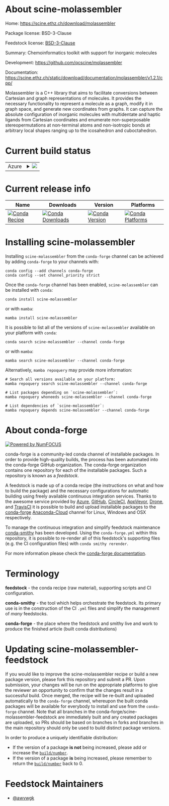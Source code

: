 About scine-molassembler
========================

Home: https://scine.ethz.ch/download/molassembler

Package license: BSD-3-Clause

Feedstock license: [BSD-3-Clause](https://github.com/conda-forge/scine-molassembler-feedstock/blob/main/LICENSE.txt)

Summary: Chemoinformatics toolkit with support for inorganic molecules


Development: https://github.com/qcscine/molassembler

Documentation: https://scine.ethz.ch/static/download/documentation/molassembler/v1.2.1/cpp/

Molassembler is a C++ library that aims to facilitate conversions between
Cartesian and graph representations of molecules. It provides the necessary
functionality to represent a molecule as a graph, modify it in graph space,
and generate new coordinates from graphs. It can capture the absolute configuration
of inorganic molecules with multidentate and haptic ligands from Cartesian
coordinates and enumerate non-superposable stereopermutations at non-terminal
atoms and non-isotropic bonds at arbitrary local shapes ranging up to the
icosahedron and cuboctahedron.


Current build status
====================


<table>
    
  <tr>
    <td>Azure</td>
    <td>
      <details>
        <summary>
          <a href="https://dev.azure.com/conda-forge/feedstock-builds/_build/latest?definitionId=17049&branchName=main">
            <img src="https://dev.azure.com/conda-forge/feedstock-builds/_apis/build/status/scine-molassembler-feedstock?branchName=main">
          </a>
        </summary>
        <table>
          <thead><tr><th>Variant</th><th>Status</th></tr></thead>
          <tbody><tr>
              <td>linux_64_python3.10.____cpython</td>
              <td>
                <a href="https://dev.azure.com/conda-forge/feedstock-builds/_build/latest?definitionId=17049&branchName=main">
                  <img src="https://dev.azure.com/conda-forge/feedstock-builds/_apis/build/status/scine-molassembler-feedstock?branchName=main&jobName=linux&configuration=linux_64_python3.10.____cpython" alt="variant">
                </a>
              </td>
            </tr><tr>
              <td>linux_64_python3.7.____cpython</td>
              <td>
                <a href="https://dev.azure.com/conda-forge/feedstock-builds/_build/latest?definitionId=17049&branchName=main">
                  <img src="https://dev.azure.com/conda-forge/feedstock-builds/_apis/build/status/scine-molassembler-feedstock?branchName=main&jobName=linux&configuration=linux_64_python3.7.____cpython" alt="variant">
                </a>
              </td>
            </tr><tr>
              <td>linux_64_python3.8.____73_pypy</td>
              <td>
                <a href="https://dev.azure.com/conda-forge/feedstock-builds/_build/latest?definitionId=17049&branchName=main">
                  <img src="https://dev.azure.com/conda-forge/feedstock-builds/_apis/build/status/scine-molassembler-feedstock?branchName=main&jobName=linux&configuration=linux_64_python3.8.____73_pypy" alt="variant">
                </a>
              </td>
            </tr><tr>
              <td>linux_64_python3.8.____cpython</td>
              <td>
                <a href="https://dev.azure.com/conda-forge/feedstock-builds/_build/latest?definitionId=17049&branchName=main">
                  <img src="https://dev.azure.com/conda-forge/feedstock-builds/_apis/build/status/scine-molassembler-feedstock?branchName=main&jobName=linux&configuration=linux_64_python3.8.____cpython" alt="variant">
                </a>
              </td>
            </tr><tr>
              <td>linux_64_python3.9.____73_pypy</td>
              <td>
                <a href="https://dev.azure.com/conda-forge/feedstock-builds/_build/latest?definitionId=17049&branchName=main">
                  <img src="https://dev.azure.com/conda-forge/feedstock-builds/_apis/build/status/scine-molassembler-feedstock?branchName=main&jobName=linux&configuration=linux_64_python3.9.____73_pypy" alt="variant">
                </a>
              </td>
            </tr><tr>
              <td>linux_64_python3.9.____cpython</td>
              <td>
                <a href="https://dev.azure.com/conda-forge/feedstock-builds/_build/latest?definitionId=17049&branchName=main">
                  <img src="https://dev.azure.com/conda-forge/feedstock-builds/_apis/build/status/scine-molassembler-feedstock?branchName=main&jobName=linux&configuration=linux_64_python3.9.____cpython" alt="variant">
                </a>
              </td>
            </tr><tr>
              <td>linux_aarch64_python3.10.____cpython</td>
              <td>
                <a href="https://dev.azure.com/conda-forge/feedstock-builds/_build/latest?definitionId=17049&branchName=main">
                  <img src="https://dev.azure.com/conda-forge/feedstock-builds/_apis/build/status/scine-molassembler-feedstock?branchName=main&jobName=linux&configuration=linux_aarch64_python3.10.____cpython" alt="variant">
                </a>
              </td>
            </tr><tr>
              <td>linux_aarch64_python3.7.____cpython</td>
              <td>
                <a href="https://dev.azure.com/conda-forge/feedstock-builds/_build/latest?definitionId=17049&branchName=main">
                  <img src="https://dev.azure.com/conda-forge/feedstock-builds/_apis/build/status/scine-molassembler-feedstock?branchName=main&jobName=linux&configuration=linux_aarch64_python3.7.____cpython" alt="variant">
                </a>
              </td>
            </tr><tr>
              <td>linux_aarch64_python3.8.____73_pypy</td>
              <td>
                <a href="https://dev.azure.com/conda-forge/feedstock-builds/_build/latest?definitionId=17049&branchName=main">
                  <img src="https://dev.azure.com/conda-forge/feedstock-builds/_apis/build/status/scine-molassembler-feedstock?branchName=main&jobName=linux&configuration=linux_aarch64_python3.8.____73_pypy" alt="variant">
                </a>
              </td>
            </tr><tr>
              <td>linux_aarch64_python3.8.____cpython</td>
              <td>
                <a href="https://dev.azure.com/conda-forge/feedstock-builds/_build/latest?definitionId=17049&branchName=main">
                  <img src="https://dev.azure.com/conda-forge/feedstock-builds/_apis/build/status/scine-molassembler-feedstock?branchName=main&jobName=linux&configuration=linux_aarch64_python3.8.____cpython" alt="variant">
                </a>
              </td>
            </tr><tr>
              <td>linux_aarch64_python3.9.____73_pypy</td>
              <td>
                <a href="https://dev.azure.com/conda-forge/feedstock-builds/_build/latest?definitionId=17049&branchName=main">
                  <img src="https://dev.azure.com/conda-forge/feedstock-builds/_apis/build/status/scine-molassembler-feedstock?branchName=main&jobName=linux&configuration=linux_aarch64_python3.9.____73_pypy" alt="variant">
                </a>
              </td>
            </tr><tr>
              <td>linux_aarch64_python3.9.____cpython</td>
              <td>
                <a href="https://dev.azure.com/conda-forge/feedstock-builds/_build/latest?definitionId=17049&branchName=main">
                  <img src="https://dev.azure.com/conda-forge/feedstock-builds/_apis/build/status/scine-molassembler-feedstock?branchName=main&jobName=linux&configuration=linux_aarch64_python3.9.____cpython" alt="variant">
                </a>
              </td>
            </tr><tr>
              <td>linux_ppc64le_python3.10.____cpython</td>
              <td>
                <a href="https://dev.azure.com/conda-forge/feedstock-builds/_build/latest?definitionId=17049&branchName=main">
                  <img src="https://dev.azure.com/conda-forge/feedstock-builds/_apis/build/status/scine-molassembler-feedstock?branchName=main&jobName=linux&configuration=linux_ppc64le_python3.10.____cpython" alt="variant">
                </a>
              </td>
            </tr><tr>
              <td>linux_ppc64le_python3.7.____cpython</td>
              <td>
                <a href="https://dev.azure.com/conda-forge/feedstock-builds/_build/latest?definitionId=17049&branchName=main">
                  <img src="https://dev.azure.com/conda-forge/feedstock-builds/_apis/build/status/scine-molassembler-feedstock?branchName=main&jobName=linux&configuration=linux_ppc64le_python3.7.____cpython" alt="variant">
                </a>
              </td>
            </tr><tr>
              <td>linux_ppc64le_python3.8.____73_pypy</td>
              <td>
                <a href="https://dev.azure.com/conda-forge/feedstock-builds/_build/latest?definitionId=17049&branchName=main">
                  <img src="https://dev.azure.com/conda-forge/feedstock-builds/_apis/build/status/scine-molassembler-feedstock?branchName=main&jobName=linux&configuration=linux_ppc64le_python3.8.____73_pypy" alt="variant">
                </a>
              </td>
            </tr><tr>
              <td>linux_ppc64le_python3.8.____cpython</td>
              <td>
                <a href="https://dev.azure.com/conda-forge/feedstock-builds/_build/latest?definitionId=17049&branchName=main">
                  <img src="https://dev.azure.com/conda-forge/feedstock-builds/_apis/build/status/scine-molassembler-feedstock?branchName=main&jobName=linux&configuration=linux_ppc64le_python3.8.____cpython" alt="variant">
                </a>
              </td>
            </tr><tr>
              <td>linux_ppc64le_python3.9.____73_pypy</td>
              <td>
                <a href="https://dev.azure.com/conda-forge/feedstock-builds/_build/latest?definitionId=17049&branchName=main">
                  <img src="https://dev.azure.com/conda-forge/feedstock-builds/_apis/build/status/scine-molassembler-feedstock?branchName=main&jobName=linux&configuration=linux_ppc64le_python3.9.____73_pypy" alt="variant">
                </a>
              </td>
            </tr><tr>
              <td>linux_ppc64le_python3.9.____cpython</td>
              <td>
                <a href="https://dev.azure.com/conda-forge/feedstock-builds/_build/latest?definitionId=17049&branchName=main">
                  <img src="https://dev.azure.com/conda-forge/feedstock-builds/_apis/build/status/scine-molassembler-feedstock?branchName=main&jobName=linux&configuration=linux_ppc64le_python3.9.____cpython" alt="variant">
                </a>
              </td>
            </tr><tr>
              <td>osx_64_python3.10.____cpython</td>
              <td>
                <a href="https://dev.azure.com/conda-forge/feedstock-builds/_build/latest?definitionId=17049&branchName=main">
                  <img src="https://dev.azure.com/conda-forge/feedstock-builds/_apis/build/status/scine-molassembler-feedstock?branchName=main&jobName=osx&configuration=osx_64_python3.10.____cpython" alt="variant">
                </a>
              </td>
            </tr><tr>
              <td>osx_64_python3.7.____cpython</td>
              <td>
                <a href="https://dev.azure.com/conda-forge/feedstock-builds/_build/latest?definitionId=17049&branchName=main">
                  <img src="https://dev.azure.com/conda-forge/feedstock-builds/_apis/build/status/scine-molassembler-feedstock?branchName=main&jobName=osx&configuration=osx_64_python3.7.____cpython" alt="variant">
                </a>
              </td>
            </tr><tr>
              <td>osx_64_python3.8.____73_pypy</td>
              <td>
                <a href="https://dev.azure.com/conda-forge/feedstock-builds/_build/latest?definitionId=17049&branchName=main">
                  <img src="https://dev.azure.com/conda-forge/feedstock-builds/_apis/build/status/scine-molassembler-feedstock?branchName=main&jobName=osx&configuration=osx_64_python3.8.____73_pypy" alt="variant">
                </a>
              </td>
            </tr><tr>
              <td>osx_64_python3.8.____cpython</td>
              <td>
                <a href="https://dev.azure.com/conda-forge/feedstock-builds/_build/latest?definitionId=17049&branchName=main">
                  <img src="https://dev.azure.com/conda-forge/feedstock-builds/_apis/build/status/scine-molassembler-feedstock?branchName=main&jobName=osx&configuration=osx_64_python3.8.____cpython" alt="variant">
                </a>
              </td>
            </tr><tr>
              <td>osx_64_python3.9.____73_pypy</td>
              <td>
                <a href="https://dev.azure.com/conda-forge/feedstock-builds/_build/latest?definitionId=17049&branchName=main">
                  <img src="https://dev.azure.com/conda-forge/feedstock-builds/_apis/build/status/scine-molassembler-feedstock?branchName=main&jobName=osx&configuration=osx_64_python3.9.____73_pypy" alt="variant">
                </a>
              </td>
            </tr><tr>
              <td>osx_64_python3.9.____cpython</td>
              <td>
                <a href="https://dev.azure.com/conda-forge/feedstock-builds/_build/latest?definitionId=17049&branchName=main">
                  <img src="https://dev.azure.com/conda-forge/feedstock-builds/_apis/build/status/scine-molassembler-feedstock?branchName=main&jobName=osx&configuration=osx_64_python3.9.____cpython" alt="variant">
                </a>
              </td>
            </tr><tr>
              <td>osx_arm64_python3.10.____cpython</td>
              <td>
                <a href="https://dev.azure.com/conda-forge/feedstock-builds/_build/latest?definitionId=17049&branchName=main">
                  <img src="https://dev.azure.com/conda-forge/feedstock-builds/_apis/build/status/scine-molassembler-feedstock?branchName=main&jobName=osx&configuration=osx_arm64_python3.10.____cpython" alt="variant">
                </a>
              </td>
            </tr><tr>
              <td>osx_arm64_python3.8.____cpython</td>
              <td>
                <a href="https://dev.azure.com/conda-forge/feedstock-builds/_build/latest?definitionId=17049&branchName=main">
                  <img src="https://dev.azure.com/conda-forge/feedstock-builds/_apis/build/status/scine-molassembler-feedstock?branchName=main&jobName=osx&configuration=osx_arm64_python3.8.____cpython" alt="variant">
                </a>
              </td>
            </tr><tr>
              <td>osx_arm64_python3.9.____cpython</td>
              <td>
                <a href="https://dev.azure.com/conda-forge/feedstock-builds/_build/latest?definitionId=17049&branchName=main">
                  <img src="https://dev.azure.com/conda-forge/feedstock-builds/_apis/build/status/scine-molassembler-feedstock?branchName=main&jobName=osx&configuration=osx_arm64_python3.9.____cpython" alt="variant">
                </a>
              </td>
            </tr>
          </tbody>
        </table>
      </details>
    </td>
  </tr>
</table>

Current release info
====================

| Name | Downloads | Version | Platforms |
| --- | --- | --- | --- |
| [![Conda Recipe](https://img.shields.io/badge/recipe-scine--molassembler-green.svg)](https://anaconda.org/conda-forge/scine-molassembler) | [![Conda Downloads](https://img.shields.io/conda/dn/conda-forge/scine-molassembler.svg)](https://anaconda.org/conda-forge/scine-molassembler) | [![Conda Version](https://img.shields.io/conda/vn/conda-forge/scine-molassembler.svg)](https://anaconda.org/conda-forge/scine-molassembler) | [![Conda Platforms](https://img.shields.io/conda/pn/conda-forge/scine-molassembler.svg)](https://anaconda.org/conda-forge/scine-molassembler) |

Installing scine-molassembler
=============================

Installing `scine-molassembler` from the `conda-forge` channel can be achieved by adding `conda-forge` to your channels with:

```
conda config --add channels conda-forge
conda config --set channel_priority strict
```

Once the `conda-forge` channel has been enabled, `scine-molassembler` can be installed with `conda`:

```
conda install scine-molassembler
```

or with `mamba`:

```
mamba install scine-molassembler
```

It is possible to list all of the versions of `scine-molassembler` available on your platform with `conda`:

```
conda search scine-molassembler --channel conda-forge
```

or with `mamba`:

```
mamba search scine-molassembler --channel conda-forge
```

Alternatively, `mamba repoquery` may provide more information:

```
# Search all versions available on your platform:
mamba repoquery search scine-molassembler --channel conda-forge

# List packages depending on `scine-molassembler`:
mamba repoquery whoneeds scine-molassembler --channel conda-forge

# List dependencies of `scine-molassembler`:
mamba repoquery depends scine-molassembler --channel conda-forge
```


About conda-forge
=================

[![Powered by
NumFOCUS](https://img.shields.io/badge/powered%20by-NumFOCUS-orange.svg?style=flat&colorA=E1523D&colorB=007D8A)](https://numfocus.org)

conda-forge is a community-led conda channel of installable packages.
In order to provide high-quality builds, the process has been automated into the
conda-forge GitHub organization. The conda-forge organization contains one repository
for each of the installable packages. Such a repository is known as a *feedstock*.

A feedstock is made up of a conda recipe (the instructions on what and how to build
the package) and the necessary configurations for automatic building using freely
available continuous integration services. Thanks to the awesome service provided by
[Azure](https://azure.microsoft.com/en-us/services/devops/), [GitHub](https://github.com/),
[CircleCI](https://circleci.com/), [AppVeyor](https://www.appveyor.com/),
[Drone](https://cloud.drone.io/welcome), and [TravisCI](https://travis-ci.com/)
it is possible to build and upload installable packages to the
[conda-forge](https://anaconda.org/conda-forge) [Anaconda-Cloud](https://anaconda.org/)
channel for Linux, Windows and OSX respectively.

To manage the continuous integration and simplify feedstock maintenance
[conda-smithy](https://github.com/conda-forge/conda-smithy) has been developed.
Using the ``conda-forge.yml`` within this repository, it is possible to re-render all of
this feedstock's supporting files (e.g. the CI configuration files) with ``conda smithy rerender``.

For more information please check the [conda-forge documentation](https://conda-forge.org/docs/).

Terminology
===========

**feedstock** - the conda recipe (raw material), supporting scripts and CI configuration.

**conda-smithy** - the tool which helps orchestrate the feedstock.
                   Its primary use is in the construction of the CI ``.yml`` files
                   and simplify the management of *many* feedstocks.

**conda-forge** - the place where the feedstock and smithy live and work to
                  produce the finished article (built conda distributions)


Updating scine-molassembler-feedstock
=====================================

If you would like to improve the scine-molassembler recipe or build a new
package version, please fork this repository and submit a PR. Upon submission,
your changes will be run on the appropriate platforms to give the reviewer an
opportunity to confirm that the changes result in a successful build. Once
merged, the recipe will be re-built and uploaded automatically to the
`conda-forge` channel, whereupon the built conda packages will be available for
everybody to install and use from the `conda-forge` channel.
Note that all branches in the conda-forge/scine-molassembler-feedstock are
immediately built and any created packages are uploaded, so PRs should be based
on branches in forks and branches in the main repository should only be used to
build distinct package versions.

In order to produce a uniquely identifiable distribution:
 * If the version of a package **is not** being increased, please add or increase
   the [``build/number``](https://docs.conda.io/projects/conda-build/en/latest/resources/define-metadata.html#build-number-and-string).
 * If the version of a package **is** being increased, please remember to return
   the [``build/number``](https://docs.conda.io/projects/conda-build/en/latest/resources/define-metadata.html#build-number-and-string)
   back to 0.

Feedstock Maintainers
=====================

* [@awvwgk](https://github.com/awvwgk/)

